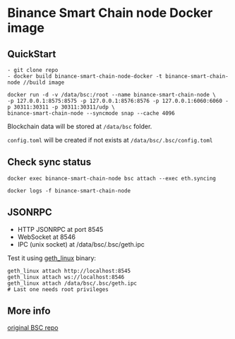 # Binance Smart Chain node Docker image

## QuickStart

```
- git clone repo
- docker build binance-smart-chain-node-docker -t binance-smart-chain-node //build image
```

```
docker run -d -v /data/bsc:/root --name binance-smart-chain-node \
-p 127.0.0.1:8575:8575 -p 127.0.0.1:8576:8576 -p 127.0.0.1:6060:6060 -p 30311:30311 -p 30311:30311/udp \
binance-smart-chain-node --syncmode snap --cache 4096
```

Blockchain data will be stored at `/data/bsc` folder.

`config.toml` will be created if not exists at `/data/bsc/.bsc/config.toml`

## Check sync status

```
docker exec binance-smart-chain-node bsc attach --exec eth.syncing

docker logs -f binance-smart-chain-node
```

## JSONRPC

* HTTP JSONRPC at port 8545
* WebSocket at 8546
* IPC (unix socket) at /data/bsc/.bsc/geth.ipc

Test it using [geth_linux](https://github.com/binance-chain/bsc/releases) binary: 

```
geth_linux attach http://localhost:8545
geth_linux attach ws://localhost:8546
geth_linux attach /data/bsc/.bsc/geth.ipc
# Last one needs root privileges
```

## More info

[original BSC repo](https://github.com/binance-chain/bsc)
